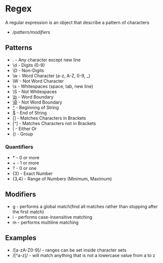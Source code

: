 # Regex

A regular expression is an object that describe a pattern of characters
  - */pattern/modifiers*

## Patterns
- . - Any character except new line
- \d - Digits (0-9)
- \D - Non-Digits
- \w - Word Character (a-z, A-Z, 0-9, _)
- \W - Not Word Character
- \s - Whitespaces (space, tab, new line)
- \S - Not Whitespaces
- [\b](./anchor.js) - Word Boundary
- [\B](./anchor.js) - Not Word Boundary
- [^](./anchor.js) - Beginning of String
- [$](./anchor.js) - End of String
- [] - Matches Characters in Brackets
- [^] - Matches Characters not in Brackets
- | - Either Or
- () - Group

### Quantifiers
- \* - 0 or more
- \+ - 1 or more
- ? - 0 or one
- {3} - Exact Number
- {3,4} - Range of Numbers (Minimum, Maximum)

## Modifiers
- g - performs a global match(find all matches rather than stopping after the first match)
- i - performs case-insensitive matching
- m - performs multiline matching

## Examples

- /[a-zA-Z0-9]/ - ranges can be set inside character sets
- /[^a-z]/ - will match anything that is not a lowercase value from a to z